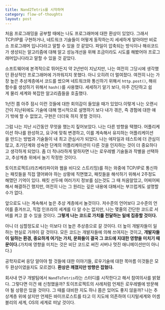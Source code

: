 ```yaml
---
title: Nand2Tetris를 시작하며
category: flow-of-thoughts
layout: post
---
```


처음 프로그래밍을 공부할 때에는 나도 프로그래머에 대한 환상이 있었다. 그래서 TCP/IP를 구현하거나, 네트워크 기술들이 어떻게 동작하는지 세세하게 알아야만 비로소 프로그래머 입니다라고 말할 수 있을 것 같았다. 파일이 압축되는 방식이나 해쉬코드가 생성되는 알고리즘에 대해 알고 성능개선을 위해 조금이라도 시도를 해봤어야 프로그래머입니다라고 말할 수 있을 것 같았다.

소프트웨어에 본격적으로 뛰어든지 약 2년반이 지났지만, 나는 여전히 그당시에 생각했던 환상적인 프로그래머에 가까워지지 못했다. 아니 오히려 더 멀여졌다. 여전히 나는 가장 높은 추상계층에서 코드를 썼으며 네트워크와 통신하기 위해서 `http.post()`, 해쉬함수를 생성하기 위해서 `hash()`를 사용했다. 세세하기 알기 보다, 아주 간단하고 쉽게 물리 세계와 복잡한 알고리즘들을 호출했다.

1년전 쯤 아주 잠시 이런 것들에 대한 회의감이 들었을 때가 있었다.이렇게 나는 오랜시간이 지난뒤에도 기술에 대해 명시적으로 설명하기 보다 내가 겪은, 즉 경험에 대한 얘기 밖에 할 수 없었고, 구현은 더더욱 하지 못할 것이다.

그럼 나는 지난 시간동안 무엇을 했는지 짚어보았다. 나는 다른 방향을 택했다. 어플리케이션 하나를 완성하고, 요구에 맞춰 변경하고, 이를 계속해서 유지하는 어플리케이션을 만드는 방법과 기술들이 내 최고 관심사가 되었다. 나는 애자일과 테스트에 더 관심이 많고, 초기단계와 성숙한 단계의 어플리케이션이 다른 것을 인지하는 것이 더 중요하다고 생각하게 되었다. 좀 더 적나라하게 말하자면 나는 로우레벨 기술들과 작별을 선택하고, 추상계층 위에서 놀기 작정한 것이다.

토이프로젝트(라즈베리파이와 웹을 비디오 스트리밍)를 하는 와중에 TCP/IP로 통신하는 패킷들을 직접 열어봐야 하는 상황에 직면했고, 패킷들을 해석하기 위해서 2주정도 해맸던 기억이 있다. 패킷 선두에 여러가지 정보를 심는것도 그 때 처음알았고, 어찌어찌해서 해결하긴 했지만, 여전히 나는 그 원리는 깊은 내용에 대해서는 부끄럽게도 설명할 수가 없다.

앞으로도 나는 계속해서 높은 추상 계층에서 놀것이다. 저수준의 언어보다 고수준의 언어를 즐겨쓰고, 직접 인프라의 세계를 다 알 수는 없지만, 나는 몇줄의 간단한 코드로 서버를 켜고 끌 수 있을 것이다. **그렇게 나는 코드로 가치를 전달하는 일에 집중할 것이다.**

아니 더 심할정도로 나는 이보다 더 높은 추상층으로 갈 것이다. 더 높이 개발자들이 일하는 현실로 가까이 갈 것이다. 모든 코드는 개발자들에 의해 쓰여지는 것이고, **개발자들이 일하는 환경, 중요하게 여기는 가치, 문화들이 결국 그 코드에 지대한 영향을 미치기 때문이다.**(가치에 영향을 미치는 것은 비단 코드로 써진 서버나 멋진 애니메이션만이 아니다.)

공학자로써 응당 알아야 할 것들에 대한 이야기들, 로우기술에 대한 목마름 이것들은 모두 환상이였을지도 모르겠다. **환상은 깨졌지만 방향은 잡혔다.**

회사내 연구 개발팀에서 `NandToTetris`라는 스터디를 시작한다고 해서 참여의사를 밝혔다. 그렇다면 이건 왜 신청했을까? 토이프로젝트의 사례처럼 언제든 로우레벨에 방문해야 될 상황은 있을 것이다. 그 때를 대비한 지도 하나 쯤은 있어도 좋지 않을까? 나는 추상계층 위에 살지만 언제든 바이프로스트를 타고 이 지도에 의존하여 디지털세계와 어셈블리의 세계, OS의 세계로 떠날 것이다.
